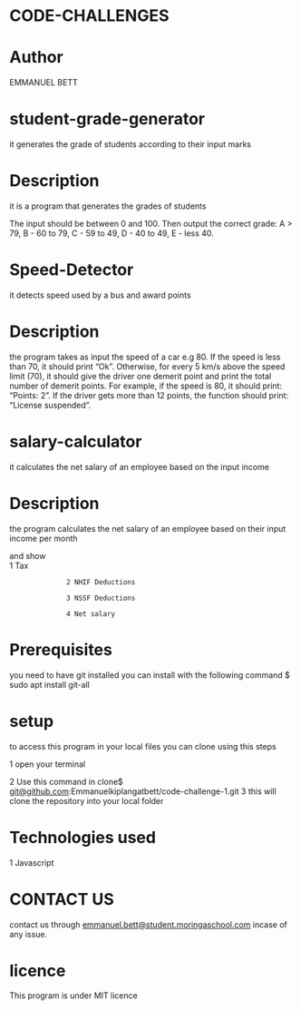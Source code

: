 # CODE-CHALLENGES


# Author
 EMMANUEL BETT


# student-grade-generator

it generates the grade of students according to their input marks



# Description

it is a program that generates the grades of students

The input should be between 0 and 100. Then output the correct grade:
A > 79, B - 60 to 79, C -  59 to 49, D - 40 to 49, E - less 40.

# Speed-Detector
it detects speed used by a bus and award points 


# Description 
 the program takes as input the speed of a car e.g 80. If the speed is less than 70, it should print “Ok”. Otherwise, for every 5 km/s above the speed limit (70), it should give the driver one demerit point and print the total number of demerit points.
For example, if the speed is 80, it should print: “Points: 2”. If the driver gets more than 12 points, the function should print: “License suspended”.

# salary-calculator

it calculates the  net salary of an employee based on the input  income

# Description

the program calculates the net salary of an employee based on their input income per month 

and show         
                  1 Tax

                  2 NHIF Deductions

                  3 NSSF Deductions

                  4 Net salary 



# Prerequisites

you need to have git installed you can install with the following command $ sudo apt install git-all



# setup

to access this program in your local files you can clone using this steps

  1 open your terminal

  2 Use this command in clone$ git@github.com:Emmanuelkiplangatbett/code-challenge-1.git
  3 this will clone the repository into your local folder 




# Technologies used
  1 Javascript


# CONTACT US
 contact us through emmanuel.bett@student.moringaschool.com incase of any issue.




# licence
 This program is under MIT licence



